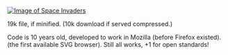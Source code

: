 [![Image of Space Invaders](https://github.com/splace/svg-space-invaders/blob/master/invaders.jpeg)](https://github.com/splace/svg-space-invaders/blob/master/invaders.svg)

19k file, if minified. (10k download if served compressed.)

Code is 10 years old, developed to work in Mozilla (before Firefox existed). (the first available SVG browser). Still all works, +1 for open standards!
